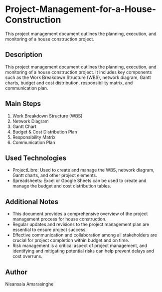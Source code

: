 # Project-Management-for-a-House-Construction
This project management document outlines the planning, execution, and monitoring of a house construction project.
<h2>Description</h2>
    <p>This project management document outlines the planning, execution, and monitoring of a house construction project. It includes key components such as the Work Breakdown Structure (WBS), network diagram, Gantt charts, budget and cost distribution, responsibility matrix, and communication plan.</p>
<h2>Main Steps</h2>
<ol>
    <li>Work Breakdown Structure (WBS)</li>
    <li>Network Diagram</li>
    <li>Gantt Chart</li>
    <li>Budget & Cost Distribution Plan</li>
    <li>Responsibility Matrix</li>
    <li>Communication Plan</li>
</ol>

<h2>Used Technologies</h2>
<ul>
    <li>ProjectLibre: Used to create and manage the WBS, network diagram, Gantt charts, and other project elements.</li>
    <li>Spreadsheets: Excel or Google Sheets can be used to create and manage the budget and cost distribution tables.</li>
</ul>

<h2>Additional Notes</h2>
<ul>
    <li>This document provides a comprehensive overview of the project management process for house construction.</li>
    <li>Regular updates and revisions to the project management plan are essential to ensure project success.</li>
    <li>Effective communication and collaboration among all stakeholders are crucial for project completion within budget and on time.</li>
    <li>Risk management is a critical aspect of project management, and identifying and mitigating potential risks can help prevent delays and cost overruns.</li>
</ul>
<h2>Author</h2>
<p>Nisansala Amarasinghe</p>
